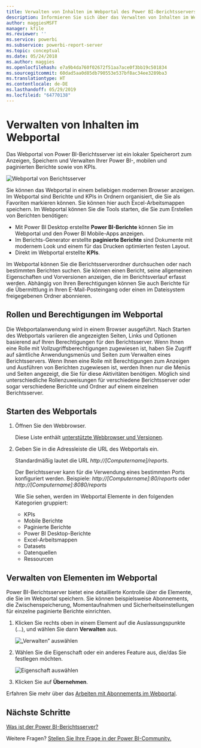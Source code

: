 ```yaml
---
title: Verwalten von Inhalten im Webportal des Power BI-Berichtsservers
description: Informieren Sie sich über das Verwalten von Inhalten im Webportal des Power BI-Berichtsservers.
author: maggiesMSFT
manager: kfile
ms.reviewer: ''
ms.service: powerbi
ms.subservice: powerbi-report-server
ms.topic: conceptual
ms.date: 05/24/2018
ms.author: maggies
ms.openlocfilehash: e7a9b4da760f02672f51aa7ace0f3bb19c501834
ms.sourcegitcommit: 60dad5aa0d85db790553e537bf8ac34ee3289ba3
ms.translationtype: HT
ms.contentlocale: de-DE
ms.lasthandoff: 05/29/2019
ms.locfileid: "64770138"
---
```

# <a name="manage-content-in-the-web-portal"></a>Verwalten von Inhalten im Webportal 
Das Webportal von Power BI-Berichtsserver ist ein lokaler Speicherort zum Anzeigen, Speichern und Verwalten Ihrer Power BI-, mobilen und paginierten Berichte sowie von KPIs.

![Webportal von Berichtsserver](media/getting-around/report-server-web-portal.png)

Sie können das Webportal in einem beliebigen modernen Browser anzeigen. Im Webportal sind Berichte und KPIs in Ordnern organisiert, die Sie als Favoriten markieren können. Sie können hier auch Excel-Arbeitsmappen speichern. Im Webportal können Sie die Tools starten, die Sie zum Erstellen von Berichten benötigen:

* Mit Power BI Desktop erstellte **Power BI-Berichte** können Sie im Webportal und den Power BI Mobile-Apps anzeigen.
* Im Berichts-Generator erstellte **paginierte Berichte** sind Dokumente mit modernem Look und einem für das Drucken optimierten festen Layout.
* Direkt im Webportal erstellte **KPIs**.

Im Webportal können Sie die Berichtsserverordner durchsuchen oder nach bestimmten Berichten suchen. Sie können einen Bericht, seine allgemeinen Eigenschaften und Vorversionen anzeigen, die im Berichtsverlauf erfasst werden. Abhängig von Ihren Berechtigungen können Sie auch Berichte für die Übermittlung in Ihren E-Mail-Posteingang oder einen im Dateisystem freigegebenen Ordner abonnieren.

## <a name="web-portal-roles-and-permissions"></a>Rollen und Berechtigungen im Webportal
Die Webportalanwendung wird in einem Browser ausgeführt. Nach Starten des Webportals variieren die angezeigten Seiten, Links und Optionen basierend auf Ihren Berechtigungen für den Berichtsserver. Wenn Ihnen eine Rolle mit Vollzugriffsberechtigungen zugewiesen ist, haben Sie Zugriff auf sämtliche Anwendungsmenüs und Seiten zum Verwalten eines Berichtsservers. Wenn Ihnen eine Rolle mit Berechtigungen zum Anzeigen und Ausführen von Berichten zugewiesen ist, werden Ihnen nur die Menüs und Seiten angezeigt, die Sie für diese Aktivitäten benötigen. Möglich sind unterschiedliche Rollenzuweisungen für verschiedene Berichtsserver oder sogar verschiedene Berichte und Ordner auf einem einzelnen Berichtsserver.

## <a name="start-the-web-portal"></a>Starten des Webportals
1. Öffnen Sie den Webbrowser.
   
    Diese Liste enthält [unterstützte Webbrowser und Versionen](browser-support.md).
2. Geben Sie in die Adressleiste die URL des Webportals ein.
   
    Standardmäßig lautet die URL <em>http://[Computername]/reports</em>.
   
    Der Berichtsserver kann für die Verwendung eines bestimmten Ports konfiguriert werden. Beispiele: <em>http://[Computername]:80/reports</em> oder <em>http://[Computername]:8080/reports</em>
   
    Wie Sie sehen, werden im Webportal Elemente in den folgenden Kategorien gruppiert:
   
   * KPIs
   * Mobile Berichte
   * Paginierte Berichte
   * Power BI Desktop-Berichte
   * Excel-Arbeitsmappen
   * Datasets
   * Datenquellen
   * Ressourcen

## <a name="manage-items-in-the-web-portal"></a>Verwalten von Elementen im Webportal
Power BI-Berichtsserver bietet eine detaillierte Kontrolle über die Elemente, die Sie im Webportal speichern. Sie können beispielsweise Abonnements, die Zwischenspeicherung, Momentaufnahmen und Sicherheitseinstellungen für einzelne paginierte Berichte einrichten.

1. Klicken Sie rechts oben in einem Element auf die Auslassungspunkte (...), und wählen Sie dann **Verwalten** aus.
   
    ![„Verwalten“ auswählen](media/getting-around/report-server-web-portal-manage-ellipsis.png)
2. Wählen Sie die Eigenschaft oder ein anderes Feature aus, die/das Sie festlegen möchten.
   
    ![Eigenschaft auswählen](media/getting-around/report-server-web-portal-manage-properties.png)
3. Klicken Sie auf **Übernehmen**.

Erfahren Sie mehr über das [Arbeiten mit Abonnements im Webportal](https://docs.microsoft.com/sql/reporting-services/working-with-subscriptions-web-portal).

## <a name="next-steps"></a>Nächste Schritte
[Was ist der Power BI-Berichtsserver?](get-started.md)

Weitere Fragen? [Stellen Sie Ihre Frage in der Power BI-Community.](https://community.powerbi.com/)

